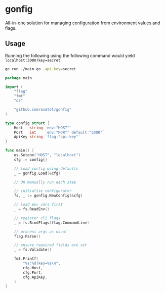 # gonfig

All-in-one solution for managing configuration from environment values and flags.

## Usage

Running the following using the following command would yield `localhost:3000?key=secret`

```bash
go run ./main.go -api-key=secret
```

```go
package main

import (
	"flag"
	"fmt"
	"os"

	"github.com/axatol/gonfig"
)

type config struct {
	Host   string `env:"HOST"`
	Port   int    `env:"PORT" default:"3000"`
	ApiKey string `flag:"api-key"`
}

func main() {
	os.Setenv("HOST", "localhost")
	cfg := config{}

	// load config using defaults
	_ = gonfig.Load(&cfg)

	// OR manually run each step

	// initialise configurator
	fs, _ := gonfig.NewConfig(&cfg)

	// load env vars first
	_ = fs.ReadEnv()

	// register cli flags
	_ = fs.BindFlags(flag.CommandLine)

	// process args as usual
	flag.Parse()

	// ensure required fields are set
	_ = fs.Validate()

	fmt.Printf(
		"%s:%d?key=%s\n",
		cfg.Host,
		cfg.Port,
		cfg.ApiKey,
	)
}
```
